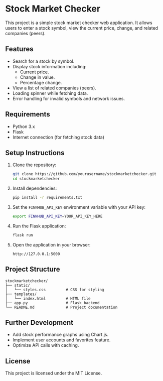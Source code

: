 # Stock Market Checker

This project is a simple stock market checker web application. It allows users to enter a stock symbol, view the current price, change, and related companies (peers).

## Features
- Search for a stock by symbol.
- Display stock information including:
  - Current price.
  - Change in value.
  - Percentage change.
- View a list of related companies (peers).
- Loading spinner while fetching data.
- Error handling for invalid symbols and network issues.

## Requirements
- Python 3.x
- Flask
- Internet connection (for fetching stock data)

## Setup Instructions
1. Clone the repository:
   ```bash
   git clone https://github.com/yourusername/stockmarketchecker.git
   cd stockmarketchecker
   ```
2. Install dependencies:
   ```bash
   pip install -r requirements.txt
   ```
3. Set the `FINNHUB_API_KEY` environment variable with your API key:
   ```bash
   export FINNHUB_API_KEY=YOUR_API_KEY_HERE
   ```
4. Run the Flask application:
   ```bash
   flask run
   ```
5. Open the application in your browser:
   ```
   http://127.0.0.1:5000
   ```

## Project Structure
```
stockmarketchecker/
├── static/
│   └── styles.css         # CSS for styling
├── templates/
│   └── index.html         # HTML file
├── app.py                 # Flask backend
└── README.md              # Project documentation
```

## Further Development
- Add stock performance graphs using Chart.js.
- Implement user accounts and favorites feature.
- Optimize API calls with caching.

## License
This project is licensed under the MIT License.
